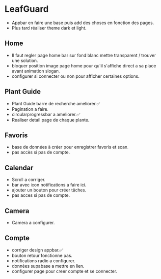 # LeafGuard

- Appbar en faire une base puis add des choses en fonction des pages.
- Plus tard réaliser theme dark et light.

## Home

- Il faut regler page home bar sur fond blanc mettre transparent / trouver une solution.
- bloquer position image page home pour qu'il s'affiche direct a sa place avant animation slogan.
- configurer si connecter ou non pour afficher certaines options.

## Plant Guide

- Plant Guide barre de recherche ameliorer.✅
- Pagination a faire.
- circularprogressbar a ameliorer.✅
- Realiser detail page de chaque plante.

## Favoris

- base de données à créer pour enregistrer favoris et scan.
- pas accès si pas de compte.

## Calendar

- Scroll a corriger.
- bar avec icon notifications a faire ici.
- ajouter un bouton pour créer tâches.
- pas acces si pas de compte.

## Camera

- Camera a configurer.

## Compte

- corriger design appbar.✅
- bouton retour fonctionne pas.
- notifications radio a configurer.
- données supabase a mettre en lien.
- configurer page pour creer compte et se connecter.

